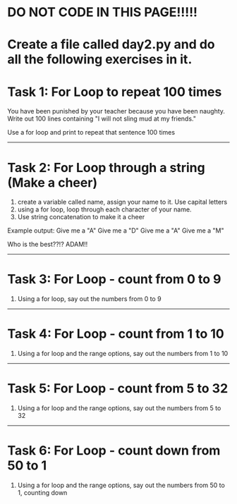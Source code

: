 # DO NOT CODE IN THIS PAGE!!!!!
# Create a file called day2.py and do all the following exercises in it.

# Task 1: For Loop to repeat 100 times

You have been punished by your teacher because you have been naughty.
Write out 100 lines containing "I will not sling mud at my friends."
 
Use a for loop and print to repeat that sentence 100 times

--------------------------------------------------------------
# Task 2: For Loop through a string (Make a cheer)

1. create a variable called name, assign your name to it. Use capital letters
2. using a for loop, loop through each character of your name.
3. Use string concatenation to make it a cheer

Example output: 
Give me a "A"
Give me a "D"
Give me a "A"
Give me a "M"

Who is the best??!?
ADAM!!

--------------------------------------------------------

# Task 3: For Loop - count from 0 to 9

1. Using a for loop, say out the numbers from 0 to 9

--------------------------------------------------------

# Task 4: For Loop - count from 1 to 10

1. Using a for loop and the range options, say out the numbers from 1 to 10

--------------------------------------------------------

# Task 5: For Loop - count from 5 to 32

1. Using a for loop and the range options, say out the numbers from 5 to 32

--------------------------------------------------------

# Task 6: For Loop - count down from 50 to 1

1. Using a for loop and the range options, say out the numbers from 50 to 1, counting down
